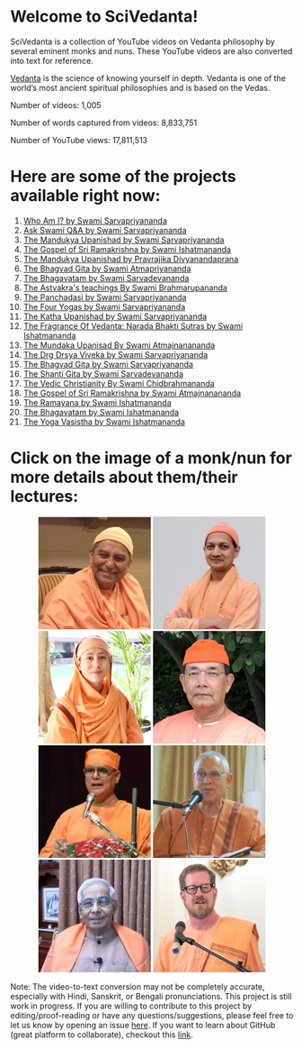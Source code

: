 # Welcome to SciVedanta! 

SciVedanta is a collection of YouTube videos on Vedanta philosophy by several eminent monks and nuns. These YouTube videos are also converted into text for reference. 

[Vedanta](https://en.wikipedia.org/wiki/Vedanta) is the science of knowing yourself in depth. Vedanta is one of the world’s most ancient spiritual philosophies and is based on the Vedas.


Number of videos: 1,005

Number of words captured from videos: 8,833,751

Number of YouTube views: 17,811,513

# Here are some of the projects available right now:

1. [Who Am I? by Swami Sarvapriyananda](./Who_Am_I_Sarvapriyananda/)
2. [Ask Swami Q&A by Swami Sarvapriyananda](./ask_swami_sarvapriyananda)
3. [The Mandukya Upanishad by Swami Sarvapriyananda](./mandukya_sarvapriyananda/)
4. [The Gospel of Sri Ramakrishna by Swami Ishatmananda](./panchamveda_ishatmananda/)
5. [The Mandukya Upanishad by Pravrajika Divyanandaprana](./mandukya_divyanandaprana)
6. [The Bhagvad Gita by Swami Atmapriyananda](./gita_atmapriyananda/)
7. [The Bhagavatam by Swami Sarvadevananda](./bhagavatam_sarvadevananda)
8. [The Astvakra's teachings By Swami Brahmarupananda](./astvakra_teachings_brahmarupananda/)
9. [The Panchadasi by Swami Sarvapriyananda](./panchadasi_sarvapriyananda)
10. [The Four Yogas by Swami Sarvapriyananda](./four_yogas_sarvapriyananda)
11. [The Katha Upanishad by Swami Sarvapriyananda](./katha_upanishad_sarvapriyananda)
12. [The Fragrance Of Vedanta: Narada Bhakti Sutras by Swami Ishatmananda](./narada_bhakti_sutra_ishatmananda)
13. [The Mundaka Upanisad By Swami Atmajnanananda](./mundaka_upanishad_atmajnanananda)
14. [The Drg Drsya Viveka by Swami Sarvapriyananda](./drg_drsya_viveka_sarvapriyananda)
15. [The Bhagvad Gita by Swami Sarvapriyananda](./gita_sarvapriyananda)
16. [The Shanti Gita by Swami Sarvadevananda](./shanti_gita_sarvadevananda)
17. [The Vedic Christianity By Swami Chidbrahmananda](./vedic_christianity_chidbrahmananda)
18. [The Gospel of Sri Ramakrishna by Swami Atmajnanananda](./gospel_ramakrishna_atmajnanananda)
19. [The Ramayana by Swami Ishatmananda](./ramayan_ishatmananda/)
20. [The Bhagavatam by Swami Ishatmananda](./bhagavatam_ishatmananada)
21. [The Yoga Vasistha by Swami Ishatmananda](./yoga_vasistha_ishatmananda)


# Click on the image of a monk/nun for more details about them/their lectures:

<p align="center">
   <a href="./sarvadevananda"><img src="images/sarvadevananda.png" alt="sarvadevananda"  width="200"/></a>
   <a href="./sarvapriyananda"><img src="images/sarvapriyananda.png" alt="Sarvapriyananda"  width="200"/></a>
   <a href="./divyanandaprana"><img src="images/divyanandaprana.png" alt="divyanandaprana"  width="200"/></a>
   <a href="./ishatmananda"><img src="images/ishatmananda.png" alt="ishatmananda"  width="200"/></a>
   <a href="./atmapriyananda"><img src="images/atmapriyananda.png" alt="atmapriyananda"  width="200"/></a>
   <a href="./atmajnanananda"><img src="images/atmajnanananda.png" alt="atmajnanananda"  width="200"/></a>
   <a href="./brahmarupananda"><img src="images/brahmarupananda.png" alt="brahmarupananda"  width="200"/></a>
   <a href="./chidbrahmananda"><img src="images/chidbrahmananda.png" alt="chidbrahmananda"  width="200"/></a>
</p>






Note: The video-to-text conversion may not be completely accurate, especially with Hindi, Sanskrit, or Bengali pronunciations. 
This project is still work in progress. If you are willing to contribute to this project by editing/proof-reading or have any questions/suggestions, 
please feel free to let us know by opening an issue [here](https://github.com/SciVedanta/SciVedanta.github.io/issues/new). If you want to learn about GitHub (great platform to collaborate), checkout this [link](https://egghead.io/courses/how-to-contribute-to-an-open-source-project-on-github).
